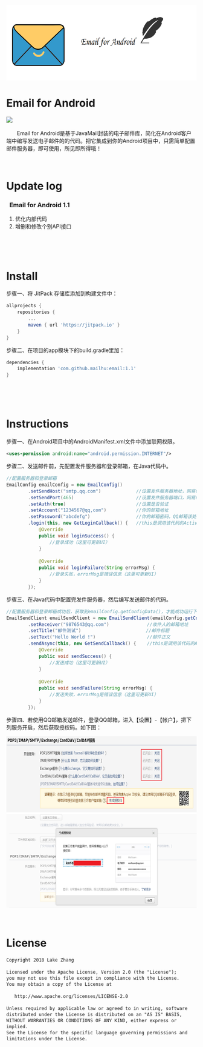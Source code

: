 <img src="https://github.com/mailhu/email/blob/master/image/title.png"  height="200" width="600">

# Email for Android
[![](https://jitpack.io/v/mailhu/email.svg)](https://jitpack.io/#mailhu/email)

&emsp;&emsp;Email for Android是基于JavaMail封装的电子邮件库，简化在Android客户端中编写发送电子邮件的的代码。把它集成到你的Android项目中，只需简单配置邮件服务器，即可使用，所见即所得哦！
</br></br></br>

# Update log
### &ensp;Email for Android 1.1
1. 优化内部代码
2. 增删和修改个别API接口

</br></br></br>

# Install
步骤一、将 JitPack 存储库添加到构建文件中：
```gradle
allprojects {
    repositories {
        ...
        maven { url 'https://jitpack.io' }
    }
}
```
步骤二、在项目的app模块下的build.gradle里加：
```gradle
dependencies {
    implementation 'com.github.mailhu:email:1.1'
}
```
</br></br></br>

# Instructions
步骤一、在Android项目中的AndroidManifest.xml文件中添加联网权限。
```xml
<uses-permission android:name="android.permission.INTERNET"/>
```
步骤二、发送邮件前，先配置发件服务器和登录邮箱，在Java代码中。
```java
//配置服务器和登录邮箱
EmailConfig emailConfig = new EmailConfig()
        .setSendHost("smtp.qq.com")             //设置发件服务器地址，网易邮箱为smtp.163.com
        .setSendPort(465)                       //设置发件服务器端口，网易邮箱为25
        .setAuth(true)                          //设置是否验证
        .setAccount("1234567@qq,com")           //你的邮箱地址
        .setPassword("abcdefg")                 //你的邮箱密码，QQ邮箱该处填授权码
        .login(this, new GetLoginCallback() {   //this是调用该代码的Activity
            @Override
            public void loginSuccess() {
                //登录成功（这里可更新UI）
            }

            @Override
            public void loginFailure(String errorMsg) {
                //登录失败，errorMsg是错误信息（这里可更新UI）
            }
        });
```
步骤三、在Java代码中配置完发件服务器，然后编写发送邮件的代码。
```java
//配置服务器和登录邮箱成功后，获取到emailConfig.getConfigData()，才能成功运行下面的代码
EmailSendClient emailSendClient = new EmailSendClient(emailConfig.getConfigData())
        .setReceiver("9876543@qq.com")              //收件人的邮箱地址
        .setTitle("邮件测试")                        //邮件标题
        .setText("Hello World !")                   //邮件正文
        .sendAsync(this, new GetSendCallback() {    //this是调用该代码的Activity
            @Override
            public void sendSuccess() {
                //发送成功（这里可更新UI）
            }

            @Override
            public void sendFailure(String errorMsg) {
                //发送失败，errorMsg是错误信息（这里可更新UI）
            }
        });
```
步骤四、若使用QQ邮箱发送邮件，登录QQ邮箱，进入【设置】-【帐户】，把下列服务开启，然后获取授权码。如下图：

<img src="https://github.com/mailhu/email/blob/master/image/image_1.PNG"  height="200" width="600">

<img src="https://github.com/mailhu/email/blob/master/image/image_2.PNG"  height="250" width="600">
</br></br></br>

# License
```
Copyright 2018 Lake Zhang

Licensed under the Apache License, Version 2.0 (the "License");
you may not use this file except in compliance with the License.
You may obtain a copy of the License at

   http://www.apache.org/licenses/LICENSE-2.0

Unless required by applicable law or agreed to in writing, software
distributed under the License is distributed on an "AS IS" BASIS,
WITHOUT WARRANTIES OR CONDITIONS OF ANY KIND, either express or implied.
See the License for the specific language governing permissions and
limitations under the License.
```